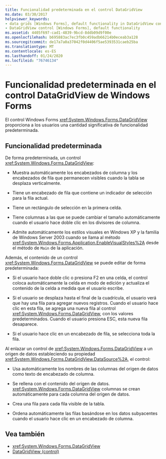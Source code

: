 ```yaml
---
title: Funcionalidad predeterminada en el control DataGridView
ms.date: 03/30/2017
helpviewer_keywords:
- data grids [Windows Forms], default functionality in DataGridView control
- DataGridView control [Windows Forms], default functionality
ms.assetid: 4405f697-cad1-4839-9bcd-8ddb09d9f00e
ms.openlocfilehash: b695883ac7ec3fb0c459adb66214b0eceab3a128
ms.sourcegitcommit: de17a7a0a37042f0d4406f5ae5393531caeb25ba
ms.translationtype: MT
ms.contentlocale: es-ES
ms.lasthandoff: 01/24/2020
ms.locfileid: "76746134"
---
```

# <a name="default-functionality-in-the-windows-forms-datagridview-control"></a>Funcionalidad predeterminada en el control DataGridView de Windows Forms
El control Windows Forms <xref:System.Windows.Forms.DataGridView> proporciona a los usuarios una cantidad significativa de funcionalidad predeterminada.  
  
## <a name="default-functionality"></a>Funcionalidad predeterminada  
 De forma predeterminada, un control <xref:System.Windows.Forms.DataGridView>:  
  
- Muestra automáticamente los encabezados de columna y los encabezados de fila que permanecen visibles cuando la tabla se desplaza verticalmente.  
  
- Tiene un encabezado de fila que contiene un indicador de selección para la fila actual.  
  
- Tiene un rectángulo de selección en la primera celda.  
  
- Tiene columnas a las que se puede cambiar el tamaño automáticamente cuando el usuario hace doble clic en los divisores de columna.  
  
- Admite automáticamente los estilos visuales en Windows XP y la familia de Windows Server 2003 cuando se llama al método <xref:System.Windows.Forms.Application.EnableVisualStyles%2A> desde el método de `Main` de la aplicación.  
  
 Además, el contenido de un control <xref:System.Windows.Forms.DataGridView> se puede editar de forma predeterminada:  
  
- Si el usuario hace doble clic o presiona F2 en una celda, el control coloca automáticamente la celda en modo de edición y actualiza el contenido de la celda a medida que el usuario escribe.  
  
- Si el usuario se desplaza hasta el final de la cuadrícula, el usuario verá que hay una fila para agregar nuevos registros. Cuando el usuario hace clic en esta fila, se agrega una nueva fila al control <xref:System.Windows.Forms.DataGridView>, con los valores predeterminados. Cuando el usuario presiona ESC, esta nueva fila desaparece.  
  
- Si el usuario hace clic en un encabezado de fila, se selecciona toda la fila.  
  
 Al enlazar un control de <xref:System.Windows.Forms.DataGridView> a un origen de datos estableciendo su propiedad <xref:System.Windows.Forms.DataGridView.DataSource%2A>, el control:  
  
- Usa automáticamente los nombres de las columnas del origen de datos como texto de encabezado de columna.  
  
- Se rellena con el contenido del origen de datos. <xref:System.Windows.Forms.DataGridView> columnas se crean automáticamente para cada columna del origen de datos.  
  
- Crea una fila para cada fila visible de la tabla.  
  
- Ordena automáticamente las filas basándose en los datos subyacentes cuando el usuario hace clic en un encabezado de columna.  
  
## <a name="see-also"></a>Vea también

- <xref:System.Windows.Forms.DataGridView>
- [DataGridView (control)](datagridview-control-windows-forms.md)
